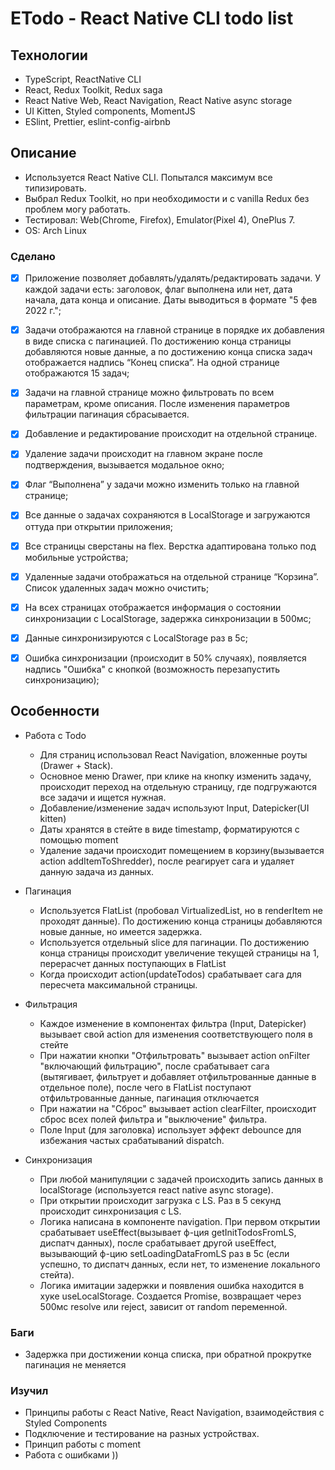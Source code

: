 # ETodo - React Native CLI todo list

## Технологии

- TypeScript, ReactNative CLI
- React, Redux Toolkit, Redux saga
- React Native Web, React Navigation, React Native async storage
- UI Kitten, Styled components, MomentJS
- ESlint, Prettier, eslint-config-airbnb

## Описание

- Используется React Native CLI. Попытался максимум все типизировать.
- Выбрал Redux Toolkit, но при необходимости и с vanilla Redux без проблем могу работать.
- Тестировал: Web(Chrome, Firefox), Emulator(Pixel 4), OnePlus 7.
- OS: Arch Linux

### Сделано

- [x] Приложение позволяет добавлять/удалять/редактировать задачи. У каждой задачи есть: заголовок, флаг выполнена или нет, дата начала, дата конца и описание. Даты выводиться в формате "5 фев 2022 г.";

- [x] Задачи отображаются на главной странице в порядке их добавления в виде
      списка с пагинацией. По достижению конца страницы добавляются новые данные, а по достижению конца списка задач отображается надпись “Конец
      списка”. На одной странице отображаются 15 задач;

- [x] Задачи на главной странице можно фильтровать по всем параметрам, кроме
      описания. После изменения параметров фильтрации пагинация сбрасывается.

- [x] Добавление и редактирование происходит на отдельной странице.

- [x] Удаление задачи происходит на главном экране после подтверждения, вызывается модальное окно;

- [x] Флаг “Выполнена” у задачи можно изменить только на главной странице;

- [x] Все данные о задачах сохраняются в LocalStorage и загружаются оттуда при
      открытии приложения;

- [x] Все страницы сверстаны на flex. Верстка адаптирована только под мобильные устройства;

- [x] Удаленные задачи отображаться на отдельной странице “Корзина”. Список удаленных задач можно очистить;

- [x] На всех страницах отображается информация о состоянии синхронизации с LocalStorage, задержка синхронизации в 500мс;

- [x] Данные синхронизируются с LocalStorage раз в 5с;

- [x] Ошибка синхронизации (происходит в 50% случаях), появляется надпись "Ошибка" c кнопкой (возможность перезапустить синхронизацию);

## Особенности

- Работа с Todo

  - Для страниц использовал React Navigation, вложенные роуты (Drawer + Stack).
  - Основное меню Drawer, при клике на кнопку изменить задачу, происходит переход на отдельную страницу, где подгружаются все задачи и ищется нужная.
  - Добавление/изменение задач используют Input, Datepicker(UI kitten)
  - Даты хранятся в стейте в виде timestamp, форматируются с помощью moment
  - Удаление задачи происходит помещением в корзину(вызывается action addItemToShredder), после реагирует сага и удаляет данную задача из данных.

- Пагинация

  - Используется FlatList (пробовал VirtualizedList, но в renderItem не проходят данные). По достижению конца страницы добавляются новые данные, но имеется задержка.
  - Используется отдельный slice для пагинации. По достижению конца страницы происходит увеличение текущей страницы на 1, перерасчет данных поступающих в FlatList
  - Когда происходит action(updateTodos) срабатывает сага для пересчета максимальной страницы.

- Фильтрация

  - Каждое изменение в компонентах фильтра (Input, Datepicker) вызывает свой action для изменения соответствующего поля в стейте
  - При нажатии кнопки "Отфильтровать" вызывает action onFilter "включающий фильтрацию", после срабатывает сага (вытягивает, фильтрует и добавляет отфильтрованные данные в отдельное поле), после чего в FlatList поступают отфильтрованные данные, пагинация отключается
  - При нажатии на "Сброс" вызывает action clearFilter, происходит сброс всех полей фильтра и "выключение" фильтра.
  - Поле Input (для заголовка) использует эффект debounce для избежания частых срабатываний dispatch.

- Синхронизация

  - При любой манипуляции с задачей происходить запись данных в localStorage (используется react native async storage).
  - При открытии происходит загрузка c LS. Раз в 5 секунд происходит синхронизация с LS.
  - Логика написана в компоненте navigation. При первом открытии срабатывает useEffect(вызывает ф-ция getInitTodosFromLS, диспатч данных), после срабатывает другой useEffect, вызывающий ф-цию setLoadingDataFromLS раз в 5с (если успешно, то диспатч данных, если нет, то изменение локального стейта).
  - Логика имитации задержки и появления ошибка находится в хуке useLocalStorage. Создается Promise, возвращает через 500мс resolve или reject, зависит от random переменной.

### Баги

- Задержка при достижении конца списка, при обратной прокрутке пагинация не меняется

### Изучил

- Принципы работы с React Native, React Navigation, взаимодействия с Styled Components
- Подключение и тестирование на разных устройствах.
- Принцип работы с moment
- Работа с ошибками ))
